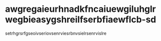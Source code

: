 # awgregaieurhnadkfncaiuewgiluhglrwegbieasygshreilfserbfiaewflcb-sd
setrhgrsrfgseoivseriovsenrviesrbnvsielrsenrvislre
